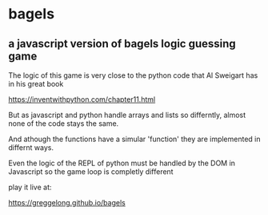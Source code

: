 # bagels
## a javascript version of bagels logic guessing game

The logic of this game is very close to the python code that Al Sweigart has in his great book

https://inventwithpython.com/chapter11.html

But as javascript and python handle arrays and lists so differntly, almost none of the code stays the same.

And athough the functions have a simular 'function' they are implemented in differnt ways.

Even the logic of the REPL of python must be handled by the DOM in Javascript so the game loop is completly different


play it live at:

https://greggelong.github.io/bagels




